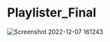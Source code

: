 # Playlister_Final
![Screenshot 2022-12-07 161243](https://user-images.githubusercontent.com/77946229/206297416-c5e8b973-4d17-4c98-8ea2-6d0e0ad07a90.png)
